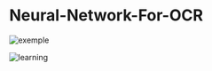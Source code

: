 # Neural-Network-For-OCR

![exemple](https://i.imgur.com/iELVXJp.png)

![learning](https://i.imgur.com/bCF7ZGL.png)
